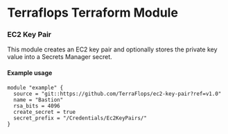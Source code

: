 # Terraflops Terraform Module
 
### EC2 Key Pair

This module creates an EC2 key pair and optionally stores the private key
value into a Secrets Manager secret.

#### Example usage

```hcl-terraform
module "example" {
  source = "git::https://github.com/TerraFlops/ec2-key-pair?ref=v1.0"
  name = "Bastion"
  rsa_bits = 4096
  create_secret = true
  secret_prefix = "/Credentials/Ec2KeyPairs/"
}
```
